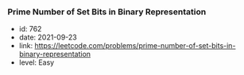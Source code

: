 ### Prime Number of Set Bits in Binary Representation

* id: 762
* date: 2021-09-23
* link: https://leetcode.com/problems/prime-number-of-set-bits-in-binary-representation
* level: Easy
